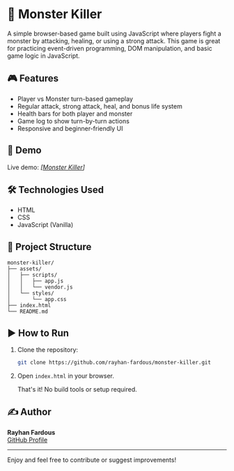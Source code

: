 # 🧟 Monster Killer

A simple browser-based game built using JavaScript where players fight a monster by attacking, healing, or using a strong attack. This game is great for practicing event-driven programming, DOM manipulation, and basic game logic in JavaScript.

## 🎮 Features

- Player vs Monster turn-based gameplay
- Regular attack, strong attack, heal, and bonus life system
- Health bars for both player and monster
- Game log to show turn-by-turn actions
- Responsive and beginner-friendly UI

## 🚀 Demo

Live demo: *[[Monster Killer](https://rayhan-fardous.github.io/monster-killer/)]*


## 🛠️ Technologies Used

- HTML
- CSS
- JavaScript (Vanilla)

## 📂 Project Structure

```
monster-killer/
├── assets/
│   ├── scripts/
│   │   ├── app.js 
│   │   └── vendor.js
│   └── styles/ 
│       └── app.css
├── index.html
└── README.md
```

## ▶️ How to Run

1. Clone the repository:
   ```bash
   git clone https://github.com/rayhan-fardous/monster-killer.git
   ```
2. Open `index.html` in your browser.

   That's it! No build tools or setup required.

## ✍️ Author

**Rayhan Fardous**  
[GitHub Profile](https://github.com/rayhan-fardous)

---

Enjoy and feel free to contribute or suggest improvements!
